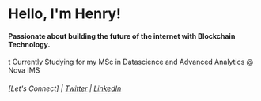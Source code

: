 # Hello, I'm Henry!

#### Passionate about building the future of the internet with Blockchain Technology.

t <!--- I'm a **developer**, passionate about Data Analysis, Crypto Economy, Digital Realities, NFT, Cryptography, and Blockchain Technologies.
 --->
Currently Studying for my MSc in Datascience and Advanced Analytics @ Nova IMS

###### [Let's Connect] | [Twitter](https://twitter.com/henrytirla)  | [LinkedIn](https://www.linkedin.com/in/henry-tirla/)




